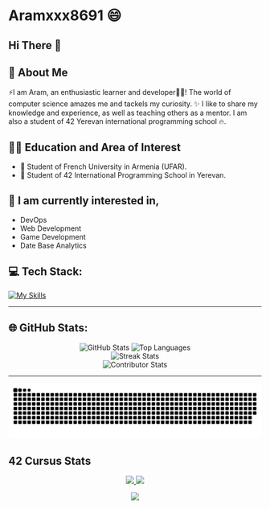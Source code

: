 # Aramxxx8691 :smile:

## Hi There 👋

## 🚀 About Me

⚡I am Aram, an enthusiastic learner and developer👩‍💻! The world of computer science amazes 
me and tackels my curiosity. ✨ I like to share my knowledge and experience, as well as teaching others as a mentor.
I am also a student of 42 Yerevan international programming school 🔥. 

## 👨‍🎓 Education and Area of Interest

- 🔭 Student of French University in Armenia (UFAR).
- 🌱 Student of 42 International Programming School in Yerevan.

## 🎇 I am currently interested in,

- DevOps
- Web Development
- Game Development
- Date Base Analytics

## 💻 Tech Stack:
[![My Skills](https://skillicons.dev/icons?i=c,cpp,git,github,docker,django,postgres)](https://skillicons.dev)

---

## 🌐 GitHub Stats:
<div align="center">
  <img src="https://github-readme-stats.vercel.app/api?username=Aramxxx8691&theme=ocean_dark&hide_border=false&include_all_commits=false&count_private=false" alt="GitHub Stats" />
  <img src="https://github-readme-stats.vercel.app/api/top-langs/?username=Aramxxx8691&show_icons=true&locale=en&layout=compact&langs_count=8&theme=ocean_dark" alt="Top Languages" />
  <br/>
  <img src="https://github-readme-streak-stats.herokuapp.com/?user=Aramxxx8691&theme=ocean_dark&hide_border=false" alt="Streak Stats" />
  <br/>
  <img src="https://github-contributor-stats.vercel.app/api?username=Aramxxx8691&limit=5&theme=ocean_dark&combine_all_yearly_contributions=true" alt="Contributor Stats" />
</div>

---

<picture>
  <source media="(prefers-color-scheme: dark)" srcset="https://raw.githubusercontent.com/platane/platane/output/github-contribution-grid-snake-dark.svg">
  <source media="(prefers-color-scheme: light)" srcset="https://raw.githubusercontent.com/platane/platane/output/github-contribution-grid-snake.svg">
  <img alt="github contribution grid snake animation" src="https://raw.githubusercontent.com/platane/platane/output/github-contribution-grid-snake.svg">
</picture>

## 42 Cursus Stats

<p align="center">
  <a href="https://profile.intra.42.fr/users/arakhurs">
    <img src="https://komarev.com/ghpvc/?username=Aramxxx8691&style=plastic">
    <img src="https://badgen.net/badge/Born2Code/arakhurs/blue?cache=86400&icon=https://meta.intra.42.fr/images/42_logo.svg">
  </a>
</p>

<p align="center">
  <a href="https://github.com/Aramxxx8691/42-Yerevan-Armenia">
    <img src="https://badge.mediaplus.ma/greenbinary/arakhurs?1337Badge=off&UM6P=off">
  </a> 
</p>

<!---
Aramxxx8691/Aramxxx8691 is a ✨ special ✨ repository because its `README.md` (this file) appears on your GitHub profile.
You can click the Preview link to take a look at your changes.
- 👋 Hi, I’m @Aramxxx8691
- 👀 I’m interested in Programing
- 🌱 I’m currently learning C/C++
- 💞️ I’m looking to collaborate on ...
- 📫 How to reach me ...

## Github Stats  
<div align="center"><img src="https://github-readme-stats.vercel.app/api?username=c9s&show_icons=true&count_private=true&hide_border=true" align="center" /></div>  
--->
